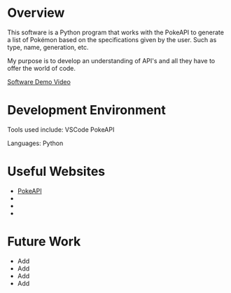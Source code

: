 # Overview

This software is a Python program that works with the PokeAPI to generate a list of Pokémon based on the specifications given by the user. Such as type, name, generation, etc.

My purpose is to develop an understanding of API's and all they have to offer the world of code.

[Software Demo Video]()

# Development Environment

Tools used include:
VSCode
PokeAPI

Languages:
Python

# Useful Websites

* [PokeAPI](https://pokeapi.co/)
* []()
* []()
* []()

# Future Work

* Add
* Add
* Add
* Add